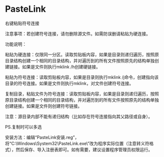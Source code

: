 # PasteLink
右键粘贴符号连接

注意事项：若创建符号连接，请勿删除源文件。如需防误删请粘贴为硬连接。

功能说明：

粘贴为硬连接：仅限同一分区。读取剪贴板内容，如果是目录则递归遍历，按照原目录结构创建一个相同的目录结构，并对遍历到的所有文件按照原先的结构单独创建链接。如果是文件则执行mklink /h创建硬链接。

粘贴为符号连接：读取剪贴板内容，如果是目录则执行mklink /j命令，创建指向该目录的符号连接。如果是文件则执行mklink，对文件创建符号连接。

复制目录，粘贴文件为符号连接：读取剪贴板内容，如果是目录则递归遍历，按照原目录结构创建一个相同的目录结构，并对遍历到的所有文件按照原先的结构单独创建链接。如果是文件则创建符号链接。

注意：源目录内部不能有递归结构（比如存在符号连接指向其父路径或自身）。

PS.复制时可以多选

安装方法：编辑“PasteLink安装.reg”，将“C:\\Windows\\System32\\PasteLink.exe\”改为程序实际位置（注意转义符格式），然后保存、导入注册表即可。如有需要，建议设置程序管理员权限运行。
